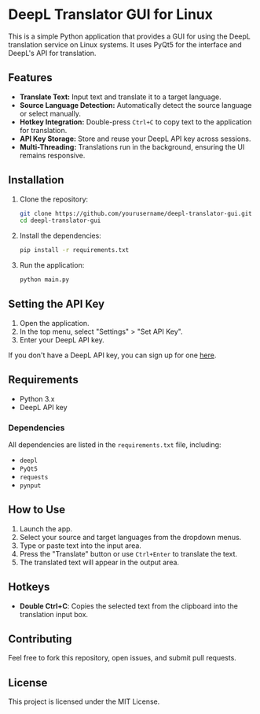 # DeepL Translator GUI for Linux

This is a simple Python application that provides a GUI for using the DeepL translation service on Linux systems. It uses PyQt5 for the interface and DeepL's API for translation.

## Features

- **Translate Text:** Input text and translate it to a target language.
- **Source Language Detection:** Automatically detect the source language or select manually.
- **Hotkey Integration:** Double-press `Ctrl+C` to copy text to the application for translation.
- **API Key Storage:** Store and reuse your DeepL API key across sessions.
- **Multi-Threading:** Translations run in the background, ensuring the UI remains responsive.

## Installation

1. Clone the repository:
   ```bash
   git clone https://github.com/yourusername/deepl-translator-gui.git
   cd deepl-translator-gui
   ```

2. Install the dependencies:
   ```bash
   pip install -r requirements.txt
   ```

3. Run the application:
   ```bash
   python main.py
   ```

## Setting the API Key

1. Open the application.
2. In the top menu, select "Settings" > "Set API Key".
3. Enter your DeepL API key.

If you don't have a DeepL API key, you can sign up for one [here](https://www.deepl.com/pro-api).

## Requirements

- Python 3.x
- DeepL API key

### Dependencies

All dependencies are listed in the `requirements.txt` file, including:

- `deepl`
- `PyQt5`
- `requests`
- `pynput`

## How to Use

1. Launch the app.
2. Select your source and target languages from the dropdown menus.
3. Type or paste text into the input area.
4. Press the "Translate" button or use `Ctrl+Enter` to translate the text.
5. The translated text will appear in the output area.

## Hotkeys

- **Double Ctrl+C**: Copies the selected text from the clipboard into the translation input box.

## Contributing

Feel free to fork this repository, open issues, and submit pull requests.

## License

This project is licensed under the MIT License.
